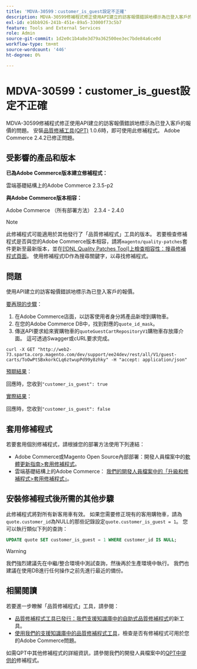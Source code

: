 ```yaml
---
title: 'MDVA-30599：customer_is_guest設定不正確'
description: MDVA-30599修補程式修正使用API建立的訪客報價錯誤地標示為已登入客戶的報價的問題。 安裝[Quality Patches Tool (QPT)](/help/announcements/adobe-commerce-announcements/magento-quality-patches-released-new-tool-to-self-serve-quality-patches.md) 1.0.6後，即可使用此修補程式。 Adobe Commerce 2.4.2已修正問題。
exl-id: e16bb926-241b-451e-89a5-33000f73c5b7
feature: Tools and External Services
role: Admin
source-git-commit: 1d2e0c1b4a8e3d79a362500ee3ec7bde84a6ce0d
workflow-type: tm+mt
source-wordcount: '446'
ht-degree: 0%

---
```


# MDVA-30599：customer_is_guest設定不正確

MDVA-30599修補程式修正使用API建立的訪客報價錯誤地標示為已登入客戶的報價的問題。 安裝[品質修補工具(QPT)](/help/announcements/adobe-commerce-announcements/magento-quality-patches-released-new-tool-to-self-serve-quality-patches.md) 1.0.6時，即可使用此修補程式。 Adobe Commerce 2.4.2已修正問題。

## 受影響的產品和版本

**已為Adobe Commerce版本建立修補程式：**

雲端基礎結構上的Adobe Commerce 2.3.5-p2

**與Adobe Commerce版本相容：**

Adobe Commerce （所有部署方法） 2.3.4 - 2.4.0

>[!NOTE]
>
>此修補程式可能適用於其他發行了「品質修補程式」工具的版本。 若要檢查修補程式是否與您的Adobe Commerce版本相容，請將`magento/quality-patches`套件更新至最新版本，並在[[!DNL Quality Patches Tool]上檢查相容性：搜尋修補程式頁面](https://devdocs.magento.com/quality-patches/tool.html#patch-grid)。 使用修補程式ID作為搜尋關鍵字，以尋找修補程式。

## 問題

使用API建立的訪客報價錯誤地標示為已登入客戶的報價。

<u>要再現的步驟</u>：

1. 在Adobe Commerce店面，以訪客使用者身分將產品新增到購物車。
1. 在您的Adobe Commerce DB中，找到對應的`quote_id_mask`。
1. 傳送API要求給來賓購物車的`quoteGuestCartRepositoryV1`購物車存放庫介面。 這可透過Swagger或cURL要求完成。

```curl
curl -X GET "http://web2-73.sparta.corp.magento.com/dev/support/ee24dev/rest/all/V1/guest-carts/ToOwPtSBxkorkCLq6ztwupPd99y8zhky" -H "accept: application/json"
```

<u>預期結果</u>：

回應時，您收到`"customer_is_guest": true`

<u>實際結果</u>：

回應時，您收到`"customer_is_guest": false`

## 套用修補程式

若要套用個別修補程式，請根據您的部署方法使用下列連結：

* Adobe Commerce或Magento Open Source內部部署：開發人員檔案中的[軟體更新指南>套用修補程式](https://devdocs.magento.com/guides/v2.4/comp-mgr/patching/mqp.html)。
* 雲端基礎結構上的Adobe Commerce： [我們的開發人員檔案中的「升級和修補程式>套用修補程式」](https://devdocs.magento.com/cloud/project/project-patch.html)。

## 安裝修補程式後所需的其他步驟

此修補程式將對所有新客用車有效。 如果您需要修正現有的客用購物車，請為`quote.customer_id`為NULL的那些記錄設定`quote.customer_is_guest = 1`。 您可以執行類似下列的查詢：

```sql
UPDATE quote SET customer_is_guest = 1 WHERE customer_id IS NULL;
```

>[!WARNING]
>
>我們強烈建議先在中繼/整合環境中測試查詢，然後再於生產環境中執行。 我們也建議在使用DB進行任何操作之前先進行最近的備份。

## 相關閱讀

若要進一步瞭解「品質修補程式」工具，請參閱：

* [品質修補程式工具已發行：我們支援知識庫中的自助式品質修補程式](/help/announcements/adobe-commerce-announcements/magento-quality-patches-released-new-tool-to-self-serve-quality-patches.md)的新工具。
* [使用我們的支援知識庫中的品質修補程式工具](/help/support-tools/patches-available-in-qpt-tool/check-patch-for-magento-issue-with-magento-quality-patches.md)，檢查是否有修補程式可用於您的Adobe Commerce問題。

如需QPT中其他修補程式的詳細資訊，請參閱我們的開發人員檔案中的[QPT中提供的](https://devdocs.magento.com/quality-patches/tool.html#patch-grid)修補程式。
